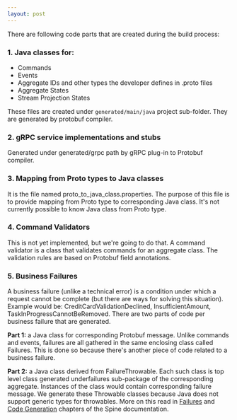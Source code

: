 ```yaml
---
layout: post
---
```

 
There are following code parts that are created during the build process:

### 1. Java classes for:

 * Commands
 * Events
 * Aggregate IDs and other types the developer defines in .proto files
 * Aggregate States
 * Stream Projection States

 These files are created under `generated/main/java` project sub-folder.
 They are generated by protobuf compiler.
 
### 2. gRPC service implementations and stubs
 
 Generated under generated/grpc path by gRPC plug-in to Protobuf compiler.
 
### 3. Mapping from Proto types to Java classes
 It is the file named proto_to_java_class.properties. The purpose of this file is to provide mapping from Proto type to corresponding Java class. It's not currently possible to know Java class from Proto type. 
 
### 4. Command Validators
 This is not yet implemented, but we're going to do that. A command validator is a class that validates commands for an aggregate class. The validation rules are based on Protobuf field annotations.
 
### 5. Business Failures
 A business failure (unlike a technical error) is a condition under which a request cannot be complete (but there are ways for solving this situation). Example would be: CreditCardValidationDeclined, InsufficientAmount, TaskInProgressCannotBeRemoved.
 There are two parts of code per business failure that are generated.
 
 **Part 1:** a Java class for corresponding Protobuf message.
Unlike commands and events, failures are all gathered in the same enclosing class called Failures. This is done so because there's another piece of code related to a business failure.
 
 **Part 2:** a Java class derived from FailureThrowable. Each such class is top level class generated underfailures sub-package of the corresponding aggregate. Instances of the class would contain corresponding failure message.
 We generate these Throwable classes because Java does not support generic types for throwables. More on this read in <a href ="http://docs.spine3.org/biz-model/failures.html" target = "_blank">Failures</a> and <a href ="http://docs.spine3.org/java/code-generation.html" target ="_blank">Code Generation</a> chapters of the Spine documentation.
